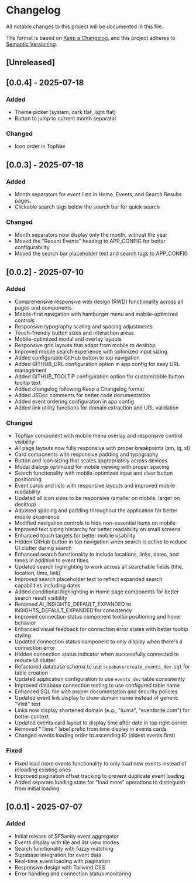# Changelog

All notable changes to this project will be documented in this file.

The format is based on [Keep a Changelog](https://keepachangelog.com/en/1.1.0/),
and this project adheres to [Semantic Versioning](https://semver.org/spec/v2.0.0.html).

## [Unreleased]

## [0.0.4] - 2025-07-18

### Added

- Theme picker (system, dark flat, light flat)
- Button to jump to current month separator

### Changed

- Icon order in TopNav

## [0.0.3] - 2025-07-18

### Added

- Month separators for event lists in Home, Events, and Search Results pages.
- Clickable search tags below the search bar for quick search

### Changed

- Month separators now display only the month, without the year
- Moved the "Recent Events" heading to APP_CONFIG for better configurability
- Moved the search bar placeholder text and search tags to APP_CONFIG

## [0.0.2] - 2025-07-10

### Added

- Comprehensive responsive web design (RWD) functionality across all pages and components
- Mobile-first navigation with hamburger menu and mobile-optimized controls
- Responsive typography scaling and spacing adjustments
- Touch-friendly button sizes and interaction areas
- Mobile-optimized modal and overlay layouts
- Responsive grid layouts that adapt from mobile to desktop
- Improved mobile search experience with optimized input sizing
- Added configurable GitHub button to top navigation
- Added GITHUB_URL configuration option in app config for easy URL management
- Added GITHUB_TOOLTIP configuration option for customizable button tooltip text
- Added changelog following Keep a Changelog format
- Added JSDoc comments for better code documentation
- Added event ordering configuration in app config
- Added link utility functions for domain extraction and URL validation

### Changed

- TopNav component with mobile menu overlay and responsive control visibility
- All page layouts now fully responsive with proper breakpoints (sm, lg, xl)
- Card components with responsive padding and typography
- Button and icon sizing that scales appropriately across devices
- Modal dialogs optimized for mobile viewing with proper spacing
- Search functionality with mobile-optimized input and clear button positioning
- Event cards and lists with responsive layouts and improved mobile readability
- Updated all icon sizes to be responsive (smaller on mobile, larger on desktop)
- Adjusted spacing and padding throughout the application for better mobile experience
- Modified navigation controls to hide non-essential items on mobile
- Improved text sizing hierarchy for better readability on small screens
- Enhanced touch targets for better mobile usability
- Hidden GitHub button in top navigation when search is active to reduce UI clutter during search
- Enhanced search functionality to include locations, links, dates, and times in addition to event titles
- Updated search highlighting to work across all searchable fields (title, location, time, link)
- Improved search placeholder text to reflect expanded search capabilities including dates
- Added conditional highlighting in Home page components for better search result visibility
- Renamed AI_INSIGHTS_DEFAULT_EXPANDED to INSIGHTS_DEFAULT_EXPANDED for consistency
- Improved connection status component tooltip positioning and hover behavior
- Enhanced visual feedback for connection error states with better tooltip styling
- Updated connection status component to only display when there's a connection error
- Hidden connection status indicator when successfully connected to reduce UI clutter
- Refactored database schema to use `supabase/create_events_dev.sql` for table creation
- Updated application configuration to use `events_dev` table consistently
- Improved database connection testing to use configured table name
- Enhanced SQL file with proper documentation and security policies
- Updated event link display to show domain name instead of generic "Visit" text
- Links now display shortened domain (e.g., "lu.ma", "eventbrite.com") for better context
- Updated events card layout to display time after date in top right corner
- Removed "Time:" label prefix from time display in events cards
- Changed events loading order to ascending ID (oldest events first)

### Fixed

- Fixed load more events functionality to only load new events instead of reloading existing ones
- Improved pagination offset tracking to prevent duplicate event loading
- Added separate loading state for "load more" operations to distinguish from initial loading

## [0.0.1] - 2025-07-07

### Added

- Initial release of SFSanity event aggregator
- Events display with tile and list view modes
- Search functionality with fuzzy matching
- Supabase integration for event data
- Real-time event loading with pagination
- Responsive design with Tailwind CSS
- Error handling and connection status monitoring
